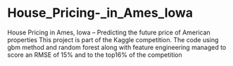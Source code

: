 # House_Pricing-_in_Ames_Iowa
House Pricing  in Ames, Iowa – Predicting the future price of American properties
This project is part of the Kaggle competition. The code using gbm method and random forest along with feature engineering managed to score an RMSE of 15% and to the top16% of the competition
